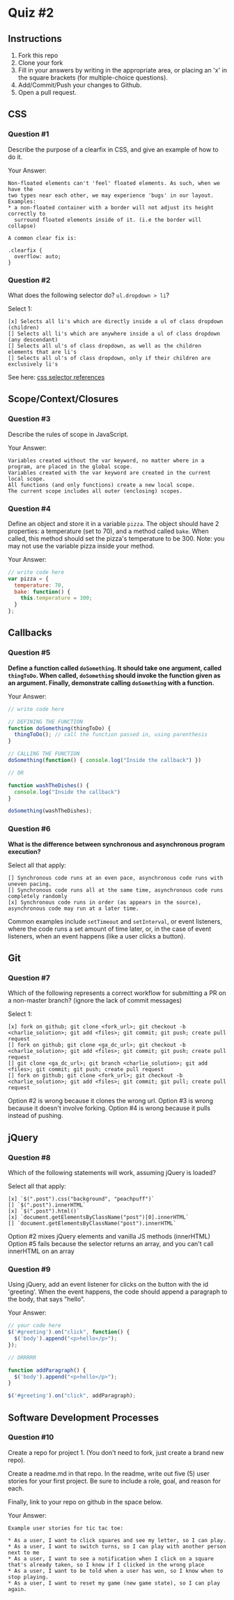 # Quiz #2

## Instructions

1. Fork this repo
2. Clone your fork
3. Fill in your answers by writing in the appropriate area, or placing an 'x' in
the square brackets (for multiple-choice questions).
4. Add/Commit/Push your changes to Github.
5. Open a pull request.

## CSS

### Question #1

Describe the purpose of a clearfix in CSS, and give an example of how to do it.

Your Answer:
```text
Non-floated elements can't 'feel' floated elements. As such, when we have the
two types near each other, we may experience 'bugs' in our layout. Examples:
* a non-floated container with a border will not adjust its height correctly to
  surround floated elements inside of it. (i.e the border will collapse)

A common clear fix is:

.clearfix {
  overflow: auto;
}
```

### Question #2

What does the following selector do?  `ul.dropdown > li`?

Select 1:
```
[x] Selects all li's which are directly inside a ul of class dropdown (children)
[] Selects all li's which are anywhere inside a ul of class dropdown (any descendant)
[] Selects all ul's of class dropdown, as well as the children elements that are li's
[] Selects all ul's of class dropdown, only if their children are exclusively li's
```

See here: [css selector references](http://www.w3schools.com/cssref/css_selectors.asp)

## Scope/Context/Closures

### Question #3

Describe the rules of scope in JavaScript.

Your Answer:
```text
Variables created without the var keyword, no matter where in a program, are placed in the global scope.
Variables created with the var keyword are created in the current local scope.
All functions (and only functions) create a new local scope.
The current scope includes all outer (enclosing) scopes.
```


### Question #4

Define an object and store it in a variable `pizza`. The object should have 2
properties: a temperature (set to 70), and a method called `bake`. When called,
this method should set the pizza's temperature to be 300. Note: you may not use
the variable pizza inside your method.

Your Answer:
```js
// write code here
var pizza = {
  temperature: 70,
  bake: function() {
    this.temperature = 300;
  }
};
```

## Callbacks

### Question #5

**Define a function called `doSomething`. It should take one argument, called
`thingToDo`. When called, `doSomething` should invoke the function given as an
argument. Finally, demonstrate calling `doSomething` with a function.**

Your Answer:
```js
// write code here

// DEFINING THE FUNCTION
function doSomething(thingToDo) {
  thingToDo(); // call the function passed in, using parenthesis
}

// CALLING THE FUNCTION
doSomething(function() { console.log("Inside the callback") })

// OR

function washTheDishes() {
  console.log("Inside the callback") 
}

doSomething(washTheDishes);
```

### Question #6

**What is the difference between synchronous and asynchronous program execution?**

Select all that apply:
```
[] Synchronous code runs at an even pace, asynchronous code runs with uneven pacing.
[] Synchronous code runs all at the same time, asynchronous code runs completely randomly
[x] Synchronous code runs in order (as appears in the source), asynchronous code may run at a later time.
```

Common examples include `setTimeout` and `setInterval`, or event listeners,
where the code runs a set amount of time later, or, in the case of event
listeners, when an event happens (like a user clicks a button).

## Git

### Question #7

Which of the following represents a correct workflow for submitting a PR on a non-master branch?
(ignore the lack of commit messages)

Select 1:
```
[x] fork on github; git clone <fork_url>; git checkout -b <charlie_solution>; git add <files>; git commit; git push; create pull request
[] fork on github; git clone <ga_dc_url>; git checkout -b <charlie_solution>; git add <files>; git commit; git push; create pull request
[] git clone <ga_dc_url>; git branch <charlie_solution>; git add <files>; git commit; git push; create pull request
[] fork on github; git clone <fork_url>; git checkout -b <charlie_solution>; git add <files>; git commit; git pull; create pull request
```

Option #2 is wrong because it clones the wrong url.
Option #3 is wrong because it doesn't involve forking.
Option #4 is wrong because it pulls instead of pushing.


## jQuery

### Question #8

Which of the following statements will work, assuming jQuery is loaded?

Select all that apply:
```
[x] `$(".post").css("background", "peachpuff")`
[] `$(".post").innerHTML`
[x] `$(".post").html()`
[x] `document.getElementsByClassName("post")[0].innerHTML`
[] `document.getElementsByClassName("post").innerHTML`
```

Option #2 mixes jQuery elements and vanilla JS methods (innerHTML)
Option #5 fails because the selector returns an array, and you can't call innerHTML on an array


### Question #9

Using jQuery, add an event listener for clicks on the button with the id
'greeting'. When the event happens, the code should append a paragraph to the
body, that says "hello".

Your Answer:
```js
// your code here
$('#greeting').on("click", function() {
  $('body').append("<p>hello</p>");
});

// ORRRRR

function addParagraph() {
  $('body').append("<p>hello</p>");
}

$('#greeting').on("click", addParagraph);

```

## Software Development Processes

### Question #10

Create a repo for project 1. (You don't need to fork, just create a brand new repo).

Create a readme.md in that repo. In the readme, write out five (5) user stories for your first project. Be sure to include a
role, goal, and reason for each.

Finally, link to your repo on github in the space below.

Your Answer:
```text
Example user stories for tic tac toe:

* As a user, I want to click squares and see my letter, so I can play.
* As a user, I want to switch turns, so I can play with another person next to me
* As a user, I want to see a notification when I click on a square that's already taken, so I know if I clicked in the wrong place
* As a user, I want to be told when a user has won, so I know when to stop playing.
* As a user, I want to reset my game (new game state), so I can play again.
```
